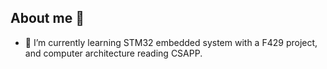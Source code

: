 ## About me 👋

- 🌱 I’m currently learning STM32 embedded system with a F429 project, and computer architecture reading CSAPP.
